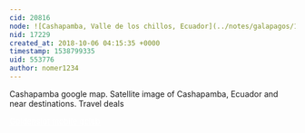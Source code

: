 ```yaml
---
cid: 20816
node: ![Cashapamba, Valle de los chillos, Ecuador](../notes/galapagos/10-05-2018/cashapamba-valle-de-los-chillos-ecuador)
nid: 17229
created_at: 2018-10-06 04:15:35 +0000
timestamp: 1538799335
uid: 553776
author: nomer1234
---
```


Cashapamba google map. Satellite image of Cashapamba, Ecuador and near destinations. Travel deals

<a href="https://golden-slot.royal-ruby888.com/goldenslot_mobile.html" style="color:#fff;">Goldenslot mobile	</a>
<a href="https://gclub.royal-ruby888.com/" style="color:#fff;">gclub</a>